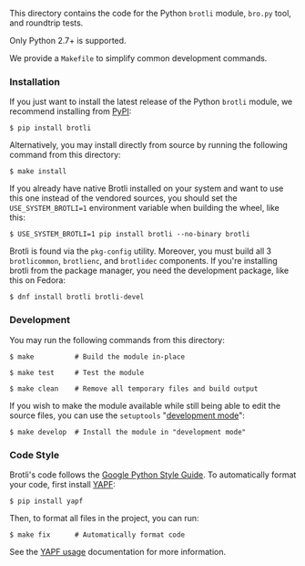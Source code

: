This directory contains the code for the Python `brotli` module,
`bro.py` tool, and roundtrip tests.

Only Python 2.7+ is supported.

We provide a `Makefile` to simplify common development commands.

### Installation

If you just want to install the latest release of the Python `brotli`
module, we recommend installing from [PyPI][]:

    $ pip install brotli

Alternatively, you may install directly from source by running the
following command from this directory:

    $ make install

If you already have native Brotli installed on your system and want to use this one instead of the vendored sources, you
should set the `USE_SYSTEM_BROTLI=1` environment variable when building the wheel, like this:

    $ USE_SYSTEM_BROTLI=1 pip install brotli --no-binary brotli

Brotli is found via the `pkg-config` utility. Moreover, you must build all 3 `brotlicommon`, `brotlienc`, and `brotlidec`
components. If you're installing brotli from the package manager, you need the development package, like this on Fedora:
    
    $ dnf install brotli brotli-devel

### Development

You may run the following commands from this directory:

    $ make          # Build the module in-place

    $ make test     # Test the module

    $ make clean    # Remove all temporary files and build output

If you wish to make the module available while still being
able to edit the source files, you can use the `setuptools`
"[development mode][]":

    $ make develop  # Install the module in "development mode"

### Code Style

Brotli's code follows the [Google Python Style Guide][].  To
automatically format your code, first install [YAPF][]:

    $ pip install yapf

Then, to format all files in the project, you can run:

    $ make fix      # Automatically format code

See the [YAPF usage][] documentation for more information.


[PyPI]: https://pypi.org/project/Brotli/
[development mode]: https://setuptools.readthedocs.io/en/latest/setuptools.html#development-mode
[Google Python Style Guide]: https://google.github.io/styleguide/pyguide.html
[YAPF]: https://github.com/google/yapf
[YAPF usage]: https://github.com/google/yapf#usage
